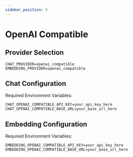 ```yaml
---
sidebar_position: 5
---
```


# OpenAI Compatible

## Provider Selection

```env
CHAT_PROVIDER=openai_compatible
EMBEDDING_PROVIDER=openai_compatible
```

## Chat Configuration

Required Environment Variables:

```env
CHAT_OPENAI_COMPATIBLE_API_KEY=your_api_key_here
CHAT_OPENAI_COMPATIBLE_BASE_URL=your_base_url_here
```

## Embedding Configuration

Required Environment Variables:

```env
EMBEDDING_OPENAI_COMPATIBLE_API_KEY=your_api_key_here
EMBEDDING_OPENAI_COMPATIBLE_BASE_URL=your_base_url_here
```
